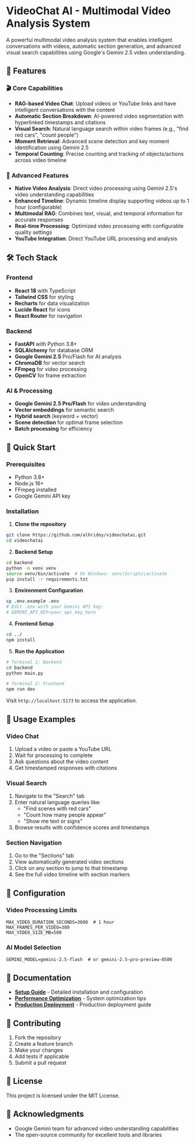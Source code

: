 # VideoChat AI - Multimodal Video Analysis System

A powerful multimodal video analysis system that enables intelligent conversations with videos, automatic section generation, and advanced visual search capabilities using Google's Gemini 2.5 video understanding.

## 🎯 Features

### 🎬 **Core Capabilities**
- **RAG-based Video Chat**: Upload videos or YouTube links and have intelligent conversations with the content
- **Automatic Section Breakdown**: AI-powered video segmentation with hyperlinked timestamps and citations
- **Visual Search**: Natural language search within video frames (e.g., "find red cars", "count people")
- **Moment Retrieval**: Advanced scene detection and key moment identification using Gemini 2.5
- **Temporal Counting**: Precise counting and tracking of objects/actions across video timeline

### 🚀 **Advanced Features**
- **Native Video Analysis**: Direct video processing using Gemini 2.5's video understanding capabilities
- **Enhanced Timeline**: Dynamic timeline display supporting videos up to 1 hour (configurable)
- **Multimodal RAG**: Combines text, visual, and temporal information for accurate responses
- **Real-time Processing**: Optimized video processing with configurable quality settings
- **YouTube Integration**: Direct YouTube URL processing and analysis

## 🛠️ Tech Stack

### **Frontend**
- **React 18** with TypeScript
- **Tailwind CSS** for styling
- **Recharts** for data visualization
- **Lucide React** for icons
- **React Router** for navigation

### **Backend**
- **FastAPI** with Python 3.8+
- **SQLAlchemy** for database ORM
- **Google Gemini 2.5** Pro/Flash for AI analysis
- **ChromaDB** for vector search
- **FFmpeg** for video processing
- **OpenCV** for frame extraction

### **AI & Processing**
- **Google Gemini 2.5 Pro/Flash** for video understanding
- **Vector embeddings** for semantic search
- **Hybrid search** (keyword + vector)
- **Scene detection** for optimal frame selection
- **Batch processing** for efficiency

## 🚀 Quick Start

### Prerequisites
- Python 3.8+
- Node.js 16+
- FFmpeg installed
- Google Gemini API key

### Installation

1. **Clone the repository**
```bash
git clone https://github.com/alhridoy/videochatai.git
cd videochatai
```

2. **Backend Setup**
```bash
cd backend
python -m venv venv
source venv/bin/activate  # On Windows: venv\Scripts\activate
pip install -r requirements.txt
```

3. **Environment Configuration**
```bash
cp .env.example .env
# Edit .env with your Gemini API key:
# GEMINI_API_KEY=your_api_key_here
```

4. **Frontend Setup**
```bash
cd ../
npm install
```

5. **Run the Application**
```bash
# Terminal 1: Backend
cd backend
python main.py

# Terminal 2: Frontend
npm run dev
```

Visit `http://localhost:5173` to access the application.

## 🎯 Usage Examples

### Video Chat
1. Upload a video or paste a YouTube URL
2. Wait for processing to complete
3. Ask questions about the video content
4. Get timestamped responses with citations

### Visual Search
1. Navigate to the "Search" tab
2. Enter natural language queries like:
   - "Find scenes with red cars"
   - "Count how many people appear"
   - "Show me text or signs"
3. Browse results with confidence scores and timestamps

### Section Navigation
1. Go to the "Sections" tab
2. View automatically generated video sections
3. Click on any section to jump to that timestamp
4. See the full video timeline with section markers

## 🔧 Configuration

### Video Processing Limits
```env
MAX_VIDEO_DURATION_SECONDS=3600  # 1 hour
MAX_FRAMES_PER_VIDEO=300
MAX_VIDEO_SIZE_MB=500
```

### AI Model Selection
```env
GEMINI_MODEL=gemini-2.5-flash  # or gemini-2.5-pro-preview-0506
```

## 📖 Documentation

- **[Setup Guide](SETUP.md)** - Detailed installation and configuration
- **[Performance Optimization](PERFORMANCE_OPTIMIZATION.md)** - System optimization tips
- **[Production Deployment](PRODUCTION_IMPROVEMENTS.md)** - Production deployment guide

## 🤝 Contributing

1. Fork the repository
2. Create a feature branch
3. Make your changes
4. Add tests if applicable
5. Submit a pull request

## 📄 License

This project is licensed under the MIT License.

## 🙏 Acknowledgments

- Google Gemini team for advanced video understanding capabilities
- The open-source community for excellent tools and libraries
